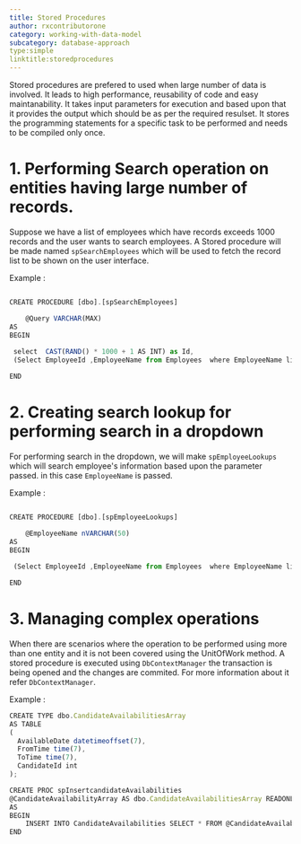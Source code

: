 ```yaml
---
title: Stored Procedures
author: rxcontributorone
category: working-with-data-model
subcategory: database-approach
type:simple
linktitle:storedprocedures
---
```


Stored procedures are prefered to used when large number of data is involved. It leads to high performance, reusability of code and easy maintanability. It takes input parameters for execution and based upon that it provides the output which should be as per the required resulset. It stores the programming statements for a specific task to be performed and needs to be compiled only once. 

# 1. Performing Search operation on entities having large number of records.
Suppose we have a list of employees which have records exceeds 1000 records and the user wants to search employees. A Stored procedure will be made named `spSearchEmployees` which will be used to fetch the record list to be shown on the user interface.  

Example :

```js

CREATE PROCEDURE [dbo].[spSearchEmployees]

	@Query VARCHAR(MAX)
AS
BEGIN
	
 select  CAST(RAND() * 1000 + 1 AS INT) as Id,
 (Select EmployeeId ,EmployeeName from Employees  where EmployeeName like @Query+'%' FOR JSON PATH) as Result

END
```

# 2. Creating search lookup for performing search in a dropdown
For performing search in the dropdown, we will make `spEmployeeLookups` which will search employee's information based upon the parameter passed. in this case `EmployeeName` is passed.   

Example :

```js

CREATE PROCEDURE [dbo].[spEmployeeLookups]

	@EmployeeName nVARCHAR(50)
AS
BEGIN
	
 (Select EmployeeId ,EmployeeName from Employees  where EmployeeName like @EmployeeName +'%') as Result

END

```

# 3. Managing complex operations
When there are scenarios where the operation to be performed using more than one entity and it is not been covered using the UnitOfWork method. A stored procedure is executed using `DbContextManager` the transaction is being opened and the changes are commited. For more information about it refer `DbContextManager`.

Example :

```js
CREATE TYPE dbo.CandidateAvailabilitiesArray 
AS TABLE
(
  AvailableDate datetimeoffset(7),
  FromTime time(7),
  ToTime time(7),
  CandidateId int
);

CREATE PROC spInsertcandidateAvailabilities
@CandidateAvailabilityArray AS dbo.CandidateAvailabilitiesArray READONLY
AS
BEGIN
    INSERT INTO CandidateAvailabilities SELECT * FROM @CandidateAvailabilityArray 
END
```


